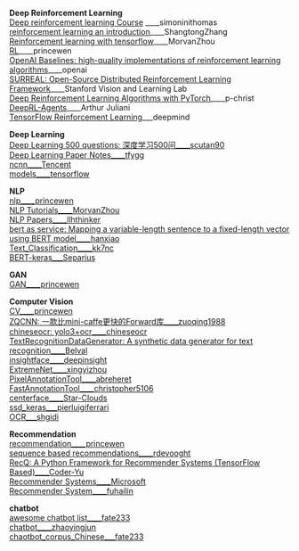 **Deep Reinforcement Learning**                                                                                                  
[Deep reinforcement learning Course](https://github.com/simoninithomas/Deep_reinforcement_learning_Course) ____simoninithomas  
[reinforcement learning an introduction](https://github.com/ShangtongZhang/reinforcement-learning-an-introduction)____ShangtongZhang  
[Reinforcement learning with tensorflow](https://github.com/MorvanZhou/Reinforcement-learning-with-tensorflow)____MorvanZhou  
[RL](https://github.com/princewen/tensorflow_practice/tree/master/RL)____princewen  
[OpenAI Baselines: high-quality implementations of reinforcement learning algorithms](https://github.com/openai/baselines)____openai  
[SURREAL: Open-Source Distributed Reinforcement Learning Framework](https://github.com/SurrealAI/surreal)____Stanford Vision and Learning Lab  
[Deep Reinforcement Learning Algorithms with PyTorch](https://github.com/p-christ/Deep-Reinforcement-Learning-Algorithms-with-PyTorch)____p-christ  
[DeepRL-Agents](https://github.com/awjuliani/DeepRL-Agents)____Arthur Juliani  
[TensorFlow Reinforcement Learning](https://github.com/deepmind/trfl)___deepmind  

**Deep Learning**                                          
[Deep Learning 500 questions: 深度学习500问____scutan90](https://github.com/scutan90/DeepLearning-500-questions)  
[Deep Learning Paper Notes____tfygg](https://github.com/tfygg/Deep-Learning-Paper-Notes)  
[ncnn____Tencent](https://github.com/Tencent/ncnn)  
[models____tensorflow](https://github.com/tensorflow/models)  


**NLP**                             
[nlp____princewen](https://github.com/princewen/tensorflow_practice/tree/master/nlp)  
[NLP Tutorials____MorvanZhou](https://github.com/MorvanZhou/NLP-Tutorials)  
[NLP Papers____llhthinker](https://github.com/llhthinker/NLP-Papers)  
[bert as service: Mapping a variable-length sentence to a fixed-length vector using BERT model____hanxiao](https://github.com/hanxiao/bert-as-service)  
[Text_Classification____kk7nc](https://github.com/kk7nc/Text_Classification)  
[BERT-keras___Separius](https://github.com/Separius/BERT-keras)  


**GAN**                                    
[GAN____princewen](https://github.com/princewen/tensorflow_practice/tree/master/GAN)
                                                           
**Computer Vision**                            
[CV____princewen](https://github.com/princewen/tensorflow_practice/tree/master/CV)  
[ZQCNN: 一款比mini-caffe更快的Forward库____zuoqing1988](https://github.com/zuoqing1988/ZQCNN)  
[chineseocr: yolo3+ocr____chineseocr](https://github.com/chineseocr/chineseocr)  
[TextRecognitionDataGenerator: A synthetic data generator for text recognition____Belval](https://github.com/Belval/TextRecognitionDataGenerator)  
[insightface____deepinsight](https://github.com/deepinsight/insightface)  
[ExtremeNet____xingyizhou](https://github.com/xingyizhou/ExtremeNet)  
[PixelAnnotationTool____abreheret](https://github.com/abreheret/PixelAnnotationTool)  
[FastAnnotationTool____christopher5106](https://github.com/christopher5106/FastAnnotationTool)  
[centerface____Star-Clouds](https://github.com/Star-Clouds/centerface)  
[ssd_keras___pierluigiferrari](https://github.com/pierluigiferrari/ssd_keras)  
[OCR___shgidi](https://github.com/shgidi/OCR)                                                                                      
  
  
  
**Recommendation**                                 
[recommendation____princewen](https://github.com/princewen/tensorflow_practice/tree/master/recommendation)  
[sequence based recommendations____rdevooght](https://github.com/rdevooght/sequence-based-recommendations)  
[RecQ: A Python Framework for Recommender Systems (TensorFlow Based)____Coder-Yu](https://github.com/Coder-Yu/RecQ)  
[Recommender Systems____Microsoft](https://github.com/Microsoft/Recommenders)  
[Recommender System____fuhailin](https://github.com/fuhailin/Recommender-System)
 
**chatbot**                                                    
[awesome chatbot list____fate233](https://github.com/fate233/awesome-chatbot-list)  
[chatbot____zhaoyingjun](https://github.com/zhaoyingjun/chatbot)  
[chaotbot_corpus_Chinese___fate233](https://github.com/fate233/chaotbot_corpus_Chinese)  

